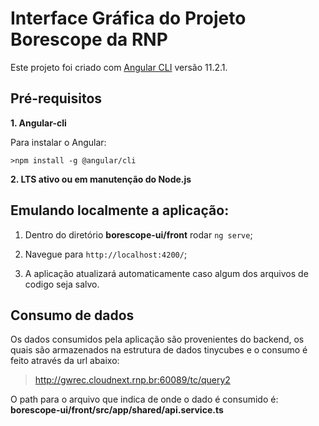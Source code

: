 # Interface Gráfica do Projeto Borescope da RNP

Este projeto foi criado com [Angular CLI](https://github.com/angular/angular-cli) versão 11.2.1.

## Pré-requisitos

**1. Angular-cli**

  Para instalar o Angular:
  
    >npm install -g @angular/cli
  
**2. LTS ativo ou em manutenção do Node.js**

## Emulando localmente a aplicação:

1. Dentro do diretório **borescope-ui/front** rodar `ng serve`;

2. Navegue para `http://localhost:4200/`;

3. A aplicação atualizará automaticamente caso algum dos arquivos de codigo seja salvo.

## Consumo de dados

Os dados consumidos pela aplicação são provenientes do backend, os quais são armazenados na estrutura de dados tinycubes e o consumo é feito através da url abaixo:

>http://gwrec.cloudnext.rnp.br:60089/tc/query2

O path para o arquivo que indica de onde o dado é consumido é:
**borescope-ui/front/src/app/shared/api.service.ts**
